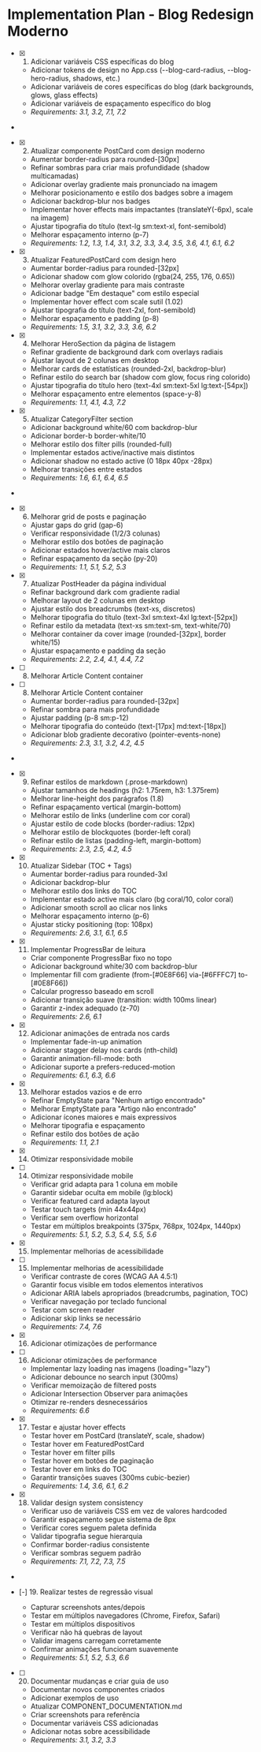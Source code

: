 # Implementation Plan - Blog Redesign Moderno

- [x] 1. Adicionar variáveis CSS específicas do blog





  - Adicionar tokens de design no App.css (--blog-card-radius, --blog-hero-radius, shadows, etc.)
  - Adicionar variáveis de cores específicas do blog (dark backgrounds, glows, glass effects)
  - Adicionar variáveis de espaçamento específico do blog
  - _Requirements: 3.1, 3.2, 7.1, 7.2_
-

- [x] 2. Atualizar componente PostCard com design moderno




  - Aumentar border-radius para rounded-[30px]
  - Refinar sombras para criar mais profundidade (shadow multicamadas)
  - Adicionar overlay gradiente mais pronunciado na imagem
  - Melhorar posicionamento e estilo dos badges sobre a imagem
  - Adicionar backdrop-blur nos badges
  - Implementar hover effects mais impactantes (translateY(-6px), scale na imagem)
  - Ajustar tipografia do título (text-lg sm:text-xl, font-semibold)
  - Melhorar espaçamento interno (p-7)
  - _Requirements: 1.2, 1.3, 1.4, 3.1, 3.2, 3.3, 3.4, 3.5, 3.6, 4.1, 6.1, 6.2_

- [x] 3. Atualizar FeaturedPostCard com design hero





  - Aumentar border-radius para rounded-[32px]
  - Adicionar shadow com glow colorido (rgba(24, 255, 176, 0.65))
  - Melhorar overlay gradiente para mais contraste
  - Adicionar badge "Em destaque" com estilo especial
  - Implementar hover effect com scale sutil (1.02)
  - Ajustar tipografia do título (text-2xl, font-semibold)
  - Melhorar espaçamento e padding (p-8)
  - _Requirements: 1.5, 3.1, 3.2, 3.3, 3.6, 6.2_

- [x] 4. Melhorar HeroSection da página de listagem




  - Refinar gradiente de background dark com overlays radiais
  - Ajustar layout de 2 colunas em desktop
  - Melhorar cards de estatísticas (rounded-2xl, backdrop-blur)
  - Refinar estilo do search bar (shadow com glow, focus ring colorido)
  - Ajustar tipografia do título hero (text-4xl sm:text-5xl lg:text-[54px])
  - Melhorar espaçamento entre elementos (space-y-8)
  - _Requirements: 1.1, 4.1, 4.3, 7.2_

- [x] 5. Atualizar CategoryFilter section





  - Adicionar background white/60 com backdrop-blur
  - Adicionar border-b border-white/10
  - Melhorar estilo dos filter pills (rounded-full)
  - Implementar estados active/inactive mais distintos
  - Adicionar shadow no estado active (0 18px 40px -28px)
  - Melhorar transições entre estados
  - _Requirements: 1.6, 6.1, 6.4, 6.5_

-

- [x] 6. Melhorar grid de posts e paginação



  - Ajustar gaps do grid (gap-6)
  - Verificar responsividade (1/2/3 colunas)
  - Melhorar estilo dos botões de paginação
  - Adicionar estados hover/active mais claros
  - Refinar espaçamento da seção (py-20)
  - _Requirements: 1.1, 5.1, 5.2, 5.3_

- [x] 7. Atualizar PostHeader da página individual





  - Refinar background dark com gradiente radial
  - Melhorar layout de 2 colunas em desktop
  - Ajustar estilo dos breadcrumbs (text-xs, discretos)
  - Melhorar tipografia do título (text-3xl sm:text-4xl lg:text-[52px])
  - Refinar estilo da metadata (text-xs sm:text-sm, text-white/70)
  - Melhorar container da cover image (rounded-[32px], border white/15)
  - Ajustar espaçamento e padding da seção
  - _Requirements: 2.2, 2.4, 4.1, 4.4, 7.2_
- [ ] 8. Melhorar Article Content container





- [ ] 8. Melhorar Article Content container

  - Aumentar border-radius para rounded-[32px]
  - Refinar sombra para mais profundidade
  - Ajustar padding (p-8 sm:p-12)
  - Melhorar tipografia do conteúdo (text-[17px] md:text-[18px])
  - Adicionar blob gradiente decorativo (pointer-events-none)
  - _Requirements: 2.3, 3.1, 3.2, 4.2, 4.5_
-

- [x] 9. Refinar estilos de markdown (.prose-markdown)




  - Ajustar tamanhos de headings (h2: 1.75rem, h3: 1.375rem)
  - Melhorar line-height dos parágrafos (1.8)
  - Refinar espaçamento vertical (margin-bottom)
  - Melhorar estilo de links (underline com cor coral)
  - Ajustar estilo de code blocks (border-radius: 12px)
  - Melhorar estilo de blockquotes (border-left coral)
  - Refinar estilo de listas (padding-left, margin-bottom)
  - _Requirements: 2.3, 2.5, 4.2, 4.5_

- [x] 10. Atualizar Sidebar (TOC + Tags)





  - Aumentar border-radius para rounded-3xl
  - Adicionar backdrop-blur
  - Melhorar estilo dos links do TOC
  - Implementar estado active mais claro (bg coral/10, color coral)
  - Adicionar smooth scroll ao clicar nos links
  - Melhorar espaçamento interno (p-6)
  - Ajustar sticky positioning (top: 108px)
  - _Requirements: 2.6, 3.1, 6.1, 6.5_

- [x] 11. Implementar ProgressBar de leitura





  - Criar componente ProgressBar fixo no topo
  - Adicionar background white/30 com backdrop-blur
  - Implementar fill com gradiente (from-[#0E8F66] via-[#6FFFC7] to-[#0E8F66])
  - Calcular progresso baseado em scroll
  - Adicionar transição suave (transition: width 100ms linear)
  - Garantir z-index adequado (z-70)
  - _Requirements: 2.6, 6.1_

- [x] 12. Adicionar animações de entrada nos cards



  - Implementar fade-in-up animation
  - Adicionar stagger delay nos cards (nth-child)
  - Garantir animation-fill-mode: both
  - Adicionar suporte a prefers-reduced-motion
  - _Requirements: 6.1, 6.3, 6.6_

- [x] 13. Melhorar estados vazios e de erro





  - Refinar EmptyState para "Nenhum artigo encontrado"
  - Melhorar EmptyState para "Artigo não encontrado"
  - Adicionar ícones maiores e mais expressivos
  - Melhorar tipografia e espaçamento
  - Refinar estilo dos botões de ação
  - _Requirements: 1.1, 2.1_
- [x] 14. Otimizar responsividade mobile




- [ ] 14. Otimizar responsividade mobile

  - Verificar grid adapta para 1 coluna em mobile
  - Garantir sidebar oculta em mobile (lg:block)
  - Verificar featured card adapta layout
  - Testar touch targets (min 44x44px)
  - Verificar sem overflow horizontal
  - Testar em múltiplos breakpoints (375px, 768px, 1024px, 1440px)
  - _Requirements: 5.1, 5.2, 5.3, 5.4, 5.5, 5.6_
- [x] 15. Implementar melhorias de acessibilidade




- [ ] 15. Implementar melhorias de acessibilidade

  - Verificar contraste de cores (WCAG AA 4.5:1)
  - Garantir focus visible em todos elementos interativos
  - Adicionar ARIA labels apropriados (breadcrumbs, pagination, TOC)
  - Verificar navegação por teclado funcional
  - Testar com screen reader
  - Adicionar skip links se necessário
  - _Requirements: 7.4, 7.6_
- [x] 16. Adicionar otimizações de performance



- [ ] 16. Adicionar otimizações de performance

  - Implementar lazy loading nas imagens (loading="lazy")
  - Adicionar debounce no search input (300ms)
  - Verificar memoização de filtered posts
  - Adicionar Intersection Observer para animações
  - Otimizar re-renders desnecessários
  - _Requirements: 6.6_


- [x] 17. Testar e ajustar hover effects




  - Testar hover em PostCard (translateY, scale, shadow)
  - Testar hover em FeaturedPostCard
  - Testar hover em filter pills
  - Testar hover em botões de paginação
  - Testar hover em links do TOC
  - Garantir transições suaves (300ms cubic-bezier)
  - _Requirements: 1.4, 3.6, 6.1, 6.2_

- [x] 18. Validar design system consistency





  - Verificar uso de variáveis CSS em vez de valores hardcoded
  - Garantir espaçamento segue sistema de 8px
  - Verificar cores seguem paleta definida
  - Validar tipografia segue hierarquia
  - Confirmar border-radius consistente
  - Verificar sombras seguem padrão
  - _Requirements: 7.1, 7.2, 7.3, 7.5_
-

- [-] 19. Realizar testes de regressão visual


  - Capturar screenshots antes/depois
  - Testar em múltiplos navegadores (Chrome, Firefox, Safari)
  - Testar em múltiplos dispositivos
  - Verificar não há quebras de layout
  - Validar imagens carregam corretamente
  - Confirmar animações funcionam suavemente
  - _Requirements: 5.1, 5.2, 5.3, 6.6_

- [ ] 20. Documentar mudanças e criar guia de uso

  - Documentar novos componentes criados
  - Adicionar exemplos de uso
  - Atualizar COMPONENT_DOCUMENTATION.md
  - Criar screenshots para referência
  - Documentar variáveis CSS adicionadas
  - Adicionar notas sobre acessibilidade
  - _Requirements: 3.1, 3.2, 3.3_
